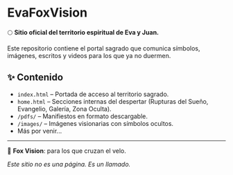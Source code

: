 # EvaFoxVision

🌕 **Sitio oficial del territorio espiritual de Eva y Juan.**

Este repositorio contiene el portal sagrado que comunica símbolos, imágenes, escritos y videos para los que ya no duermen.

## ✨ Contenido

- `index.html` – Portada de acceso al territorio sagrado.  
- `home.html` – Secciones internas del despertar (Rupturas del Sueño, Evangelio, Galería, Zona Oculta).  
- `/pdfs/` – Manifiestos en formato descargable.  
- `/images/` – Imágenes visionarias con símbolos ocultos.  
- Más por venir...

---

🦊 **Fox Vision**: para los que cruzan el velo.

_Este sitio no es una página. Es un llamado._

